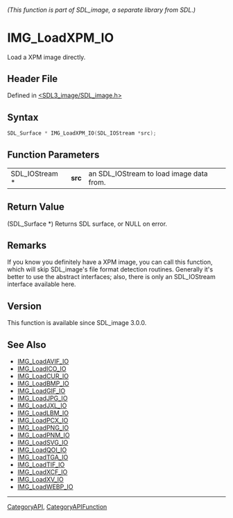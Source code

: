 ###### (This function is part of SDL_image, a separate library from SDL.)
# IMG_LoadXPM_IO

Load a XPM image directly.

## Header File

Defined in [<SDL3_image/SDL_image.h>](https://github.com/libsdl-org/SDL_image/blob/main/include/SDL3_image/SDL_image.h)

## Syntax

```c
SDL_Surface * IMG_LoadXPM_IO(SDL_IOStream *src);
```

## Function Parameters

|                |         |                                          |
| -------------- | ------- | ---------------------------------------- |
| SDL_IOStream * | **src** | an SDL_IOStream to load image data from. |

## Return Value

(SDL_Surface *) Returns SDL surface, or NULL on error.

## Remarks

If you know you definitely have a XPM image, you can call this function,
which will skip SDL_image's file format detection routines. Generally it's
better to use the abstract interfaces; also, there is only an SDL_IOStream
interface available here.

## Version

This function is available since SDL_image 3.0.0.

## See Also

- [IMG_LoadAVIF_IO](IMG_LoadAVIF_IO)
- [IMG_LoadICO_IO](IMG_LoadICO_IO)
- [IMG_LoadCUR_IO](IMG_LoadCUR_IO)
- [IMG_LoadBMP_IO](IMG_LoadBMP_IO)
- [IMG_LoadGIF_IO](IMG_LoadGIF_IO)
- [IMG_LoadJPG_IO](IMG_LoadJPG_IO)
- [IMG_LoadJXL_IO](IMG_LoadJXL_IO)
- [IMG_LoadLBM_IO](IMG_LoadLBM_IO)
- [IMG_LoadPCX_IO](IMG_LoadPCX_IO)
- [IMG_LoadPNG_IO](IMG_LoadPNG_IO)
- [IMG_LoadPNM_IO](IMG_LoadPNM_IO)
- [IMG_LoadSVG_IO](IMG_LoadSVG_IO)
- [IMG_LoadQOI_IO](IMG_LoadQOI_IO)
- [IMG_LoadTGA_IO](IMG_LoadTGA_IO)
- [IMG_LoadTIF_IO](IMG_LoadTIF_IO)
- [IMG_LoadXCF_IO](IMG_LoadXCF_IO)
- [IMG_LoadXV_IO](IMG_LoadXV_IO)
- [IMG_LoadWEBP_IO](IMG_LoadWEBP_IO)

----
[CategoryAPI](CategoryAPI), [CategoryAPIFunction](CategoryAPIFunction)

